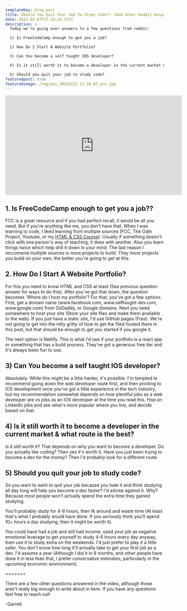 ```yaml
---
templateKey: blog-post
title: Should You Quit Your Job To Study Code?! (And Other Reddit Responses)
date: 2023-03-07T17:14:24.337Z
description: >-
  Today we're going over answers to a few questions from reddit:

  1) Is FreeCodeCamp enough to get you a job?

  2) How Do I Start A Website Portfolio?

  3) Can You become a self taught IOS developer?

  4) Is it still worth it to become a developer in the current market & what route is the best? 

  5) Should you quit your job to study code? 
featuredpost: true
featuredimage: /img/win_20230122_13_24_07_pro.jpg
---
```

<iframe width="560" height="315" src="https://www.youtube.com/embed/aiqIw-l0YZw" title="YouTube video player" frameborder="0" allow="accelerometer; autoplay; clipboard-write; encrypted-media; gyroscope; picture-in-picture; web-share" allowfullscreen></iframe>

<h2 class="white-text">1. Is FreeCodeCamp enough to get you a job??  </h2>
F﻿CC is a great resource and if you had perfect recall, it would be all you need. But if you're anything like me, you don't have that. When I was learning to code, I liked learning from multiple sources (FCC, The Odin Project, Youtube, or my <a href="https://courses.selftaught-dev.com/"> HTML & CSS Course</a>). Usually if something doesn't click with one person's way of teaching, it does with another. Also you learn things twice which help drill it down in your mind. The last reason I reccomend multiple sources is more projects to build. They more projects you build on your own, the better you're going to get at this.

<h2 class="white-text">2. How Do I Start A Website Portfolio?</h2>
F﻿or this you need to know HTML and CSS at least (See previous question answer for ways to do this). After you've got that down, the question becomes 'Where do I host my portfolio'? For that, you've got a few options.
 ﻿
First, get a domain name (www.facebook.com, www.selftaught-dev.com, www.google.com) from GoDaddy, or Google domains. Next you need somewhere to host your site (Store your site files and make them available to the web). If you just have a static site, I'd use GitHub pages (Free). We're not going to get into the nitty gritty of how to get the filed hosted there in this post, but that should be enough to get you started if you google it.  

T﻿he next option is Netlify. This is what I'd use if your portfolio is a react app or something that has a build process. They've got a generous free tier and it's always been fun to use. 

<h2 class="white-text">3) Can You become a self taught IOS developer?</h2>
Absolutely. While this might be a little harder, it's possible. I'm tempted to recommend going down the web developer route first, and then pivoting to IOS development once you've got a little experience in the tech industry, but my recommendation somewhat depends on how plentiful jobs as a web developer are vs jobs as an IOS developer at the time you read this. Hop on LinkedIn jobs and see what's more popular where you live, and decide based on that.

<h2 class="white-text">4) Is it still worth it to become a developer in the current market & what route is the best? </h2>
I﻿s it still worth it? That depends on why you want to become a developer. Do you actually like coding? Then yes it's worth it. Have you just been trying to become a dev for the money? Then I'd probably look for a different route. 

<h2 class="white-text">5) Should you quit your job to study code? </h2>
So you want to want to quit your job because you hate it and think studying all day long will help you become a dev faster? I'd advise against it. Why? Because most people won't actually spend the extra time they gained studying. 

You'll probably study for 4-6 hours, then fk around and waste time (At least that's what I probably would have done. If you seriously think you'll spend 10+ hours a day studying, then it might be worth it). 

You could have had a job and still had income, used your job as negative emotional leverage to get yourself to study 4-6 hours every day anyway, then use it to study extra on the weekends. I'd just prefer to play it a little safer. You don't know how long it'll actually take to get your first job as a dev. I'd assume a year (Although I did it in 8 months, and other people have done it in less than that, I prefer conservative estimates, particularly in the upcoming economic environment).

=﻿======

T﻿here are a few other questions answered in the video, although those aren't really big enough to write about in here. If you have any questions feel free to reach out!

-﻿Garrett 

